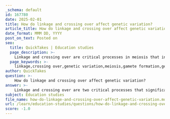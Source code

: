 ```yaml
---
_schema: default
id: 167780
date: 2025-02-01
title: How do linkage and crossing over affect genetic variation?
article_title: How do linkage and crossing over affect genetic variation?
date_format: MMM DD, YYYY
post_on_text: Posted on
seo:
  title: QuickTakes | Education studies
  page_description: >-
    Linkage and crossing over are critical processes in meiosis that influence genetic variation by determining how genes and alleles are inherited, leading to increased genetic diversity and phenotypic differences among offspring.
  page_keywords: >-
    linkage,crossing over,genetic variation,meiosis,gamete formation,genes,alleles,recombination,genetic diversity,natural selection
author: QuickTakes
question: >-
    How do linkage and crossing over affect genetic variation?
answer: >-
    Linkage and crossing over are two critical processes that significantly affect genetic variation during meiosis, the process of gamete formation.\n\n### Linkage\nLinkage refers to the tendency of genes located close to each other on the same chromosome to be inherited together. This phenomenon occurs because linked genes do not assort independently during meiosis, which can reduce the genetic variation that would otherwise arise from independent assortment. For example, if two genes are closely linked, they are less likely to be separated by crossing over, leading to a higher probability that offspring will inherit the parental combinations of alleles.\n\n### Crossing Over\nCrossing over, or recombination, occurs during prophase I of meiosis when homologous chromosomes pair up and exchange segments of DNA. This process results in new combinations of alleles on each chromosome, contributing to genetic diversity. The exchange of genetic material can break up linkage between genes, allowing for new allele combinations that were not present in the parents. This shuffling of alleles is a significant source of genetic variation in gametes.\n\n### Impact on Genetic Variation\n1. **Increased Genetic Diversity**: Crossing over creates new allele combinations, which increases the genetic diversity of the gametes. This diversity is crucial for evolution and adaptation, as it provides a broader range of traits for natural selection to act upon.\n\n2. **Independent Assortment**: While linkage can limit the independent assortment of linked genes, crossing over can counteract this effect by allowing for the recombination of alleles. This means that even if two genes are linked, crossing over can lead to new combinations of alleles being passed to the next generation.\n\n3. **Phenotypic Variation**: The genetic variation resulting from crossing over can lead to phenotypic differences among offspring. For instance, in a population of plants, crossing over can result in a variety of flower colors, shapes, and sizes, enhancing the population's adaptability to different environments.\n\nIn summary, while linkage can restrict genetic variation by keeping certain alleles together, crossing over introduces new combinations of alleles, thereby enhancing genetic diversity. This interplay between linkage and crossing over is fundamental to understanding genetic inheritance and the evolution of species.
subject: Education studies
file_name: how-do-linkage-and-crossing-over-affect-genetic-variation.md
url: /learn/education-studies/questions/how-do-linkage-and-crossing-over-affect-genetic-variation
score: -1.0
---
```


&nbsp;